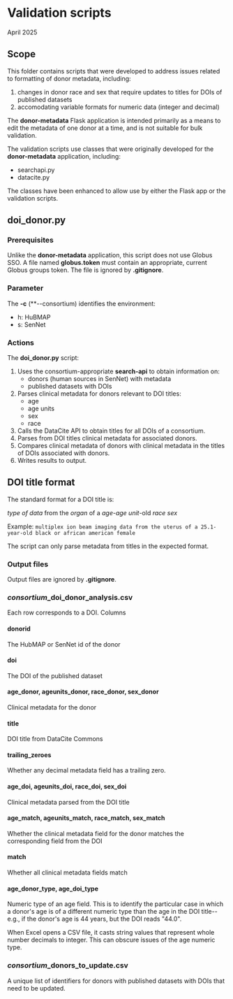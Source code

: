 # Validation scripts
April 2025 

## Scope
This folder contains scripts that were developed to address 
issues related to formatting of donor metadata, including:

1. changes in donor race and sex that require updates to titles for DOIs of published datasets
2. accomodating variable formats for numeric data (integer and decimal)

The **donor-metadata** Flask application is intended primarily as a means to edit the metadata of 
one donor at a time, and is not suitable for bulk validation.

The validation scripts use classes that were originally developed for the
**donor-metadata** application, including:
- searchapi.py
- datacite.py

The classes have been enhanced to allow use by either the Flask app or the validation scripts.

## doi_donor.py
### Prerequisites
Unlike the **donor-metadata** application, this script does not use Globus SSO.
A file named **globus.token** must contain an appropriate, current Globus groups token.
The file is ignored by **.gitignore**.

### Parameter
The **-c** (**--consortium) identifies the environment:
- h: HuBMAP
- s: SenNet

### Actions
The **doi_donor.py** script:
1. Uses the consortium-appropriate **search-api** to obtain information on:
   - donors (human sources in SenNet) with metadata
   - published datasets with DOIs
2. Parses clinical metadata for donors relevant to DOI titles:
   - age
   - age units
   - sex
   - race
3. Calls the DataCite API to obtain titles for all DOIs of a consortium.
4. Parses from DOI titles clinical metadata for associated donors. 
5. Compares clinical metadata of donors with clinical metadata in the titles of DOIs associated with donors.
6. Writes results to output.

## DOI title format
The standard format for a DOI title is:

*type of data* from the *organ* of a *age*-*age unit*-old *race* *sex*

Example:
`multiplex ion beam imaging data from the uterus of a 25.1-year-old black or african american female`

The script can only parse metadata from titles in the expected format.

### Output files
Output files are ignored by **.gitignore**.

### *consortium*_doi_donor_analysis.csv
Each row corresponds to a DOI.
Columns

#### donorid
The HubMAP or SenNet id of the donor
#### doi
The DOI of the published dataset
#### age_donor, ageunits_donor, race_donor, sex_donor
Clinical metadata for the donor
#### title
DOI title from DataCite Commons
#### trailing_zeroes
Whether any decimal metadata field has a trailing zero.
#### age_doi, ageunits_doi, race_doi, sex_doi
Clinical metadata parsed from the DOI title
#### age_match, ageunits_match, race_match, sex_match
Whether the clinical metadata field for the donor matches the corresponding field from the DOI
#### match
Whether all clinical metadata fields match
#### age_donor_type, age_doi_type
Numeric type of an age field. This is to identify the particular case in which a donor's age is of a different numeric type 
than the age in the DOI title--e.g., if the donor's age is 44 years, but
the DOI reads "44.0". 

When Excel opens a CSV file, it casts string values that represent whole number decimals to integer. 
This can obscure issues of the age numeric type.

### *consortium*_donors_to_update.csv
A unique list of identifiers for donors with published datasets
with DOIs that need to be updated.